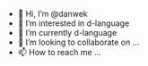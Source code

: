 - 👋 Hi, I’m @danwek
- 👀 I’m interested in d-language
- 🌱 I’m currently d-language
- 💞️ I’m looking to collaborate on ...
- 📫 How to reach me ...

<!---
danwek/danwek is a ✨ special ✨ repository because its `README.md` (this file) appears on your GitHub profile.
You can click the Preview link to take a look at your changes.
--->
